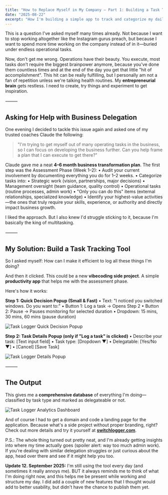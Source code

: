 ```yaml
---
title: "How to Replace Myself in My Company – Part 1: Building a Task Tracking System for Better Delegation"
date: "2025-08-22"
excerpt: "How I'm building a simple app to track and categorize my daily business tasks, so I can finally delegate operations and focus on growing the company instead of drowning in endless operational work."
---
```


This is a question I've asked myself many times already. Not because I want to stop working altogether like the Instagram gurus preach, but because I want to spend more time working on the company instead of in it—buried under endless operational tasks.

Now, don't get me wrong. Operations have their beauty. You execute, most tasks don't require the biggest brainpower anymore, because you've done them countless times and at the end of the day you get that little "hit of accomplishment". This hit can be really fulfilling, but I personally am not a fan of repetition unless we're talking health routines. 
My **entrepreneurial brain** gets restless. I need to create, try things and experiment to get inspiration.

⸻

## Asking for Help with Business Delegation

One evening I decided to tackle this issue again and asked one of my trusted coaches Claude the following:

> "I'm trying to get myself out of many operating tasks in the business, so I can focus on developing the business further.
> Can you help frame a plan that I can execute to get there?"

Claude gave me a neat **4–6 month business transformation plan**. The first step was the Assessment Phase (Week 1–2):
    •    Audit your current involvement by documenting everything you do for 1–2 weeks.
    •    Categorize tasks into:
    •    Strategic work (vision, partnerships, major decisions)
    •    Management oversight (team guidance, quality control)
    •    Operational tasks (routine processes, admin work)
    •    "Only you can do this" items (external relationships, specialized knowledge)
    •    Identify your highest-value activities—the ones that truly require your skills, experience, or authority and directly impact business growth.

I liked the approach. But I also knew I'd struggle sticking to it, because I'm basically the king of multitasking.

⸻

## My Solution: Build a Task Tracking Tool

So I asked myself: How can I make it efficient to log all these things I'm doing?

And then it clicked. This could be a new **vibecoding side project**. A simple **productivity app** that helps me with the assessment phase.

Here's how it works:

**Step 1: Quick Decision Popup (Small & Fast)**
    •    Text: "I noticed you switched windows. Do you want to:"
    •    Button 1: Log a task → Opens Step 2
    •    Button 2: Pause → Pauses monitoring for selected duration
    •    Dropdown: 15 mins, 30 mins, 60 mins (pause duration)

![Task Logger Quick Decision Popup](/images/blog/task-logger-popup-1.png)

**Step 2: Task Details Popup (only if "Log a task" is clicked)**
    •    Describe your task: [Text input field]
    •    Task type: [Dropdown ▼]
    •    Delegatable: [Yes/No ▼]
    •    [Cancel] [Save Task]

![Task Logger Details Popup](/images/blog/task-logger-popup-2.png)

⸻

## The Output

This gives me a **comprehensive database** of everything I'm doing—classified by task type and marked as delegateable or not.

![Task Logger Analytics Dashboard](/images/blog/task-logger-analytics.png)

And of course I had to get a domain and code a landing page for the application. Because what's a side project without proper branding, right? Check out more details and try it yourself at **[switchlogger.com](https://switchlogger.com)**. 

P.S.: The whole thing turned out pretty neat, and I'm already getting insights into where my time actually goes (spoiler alert: way too much admin work). If you're dealing with similar delegation struggles or just curious about the app, head over there and see if it might help you too.

**Update 12. September 2025:**
I'm still using the tool every day (and sometimes it really annoys me). BUT it always reminds me to think of what I'm doing right now, and this helps me be present while working and structure my day.
I did add a couple of new features that I thought would add to better usability, but didn't have the chance to publish them yet.

